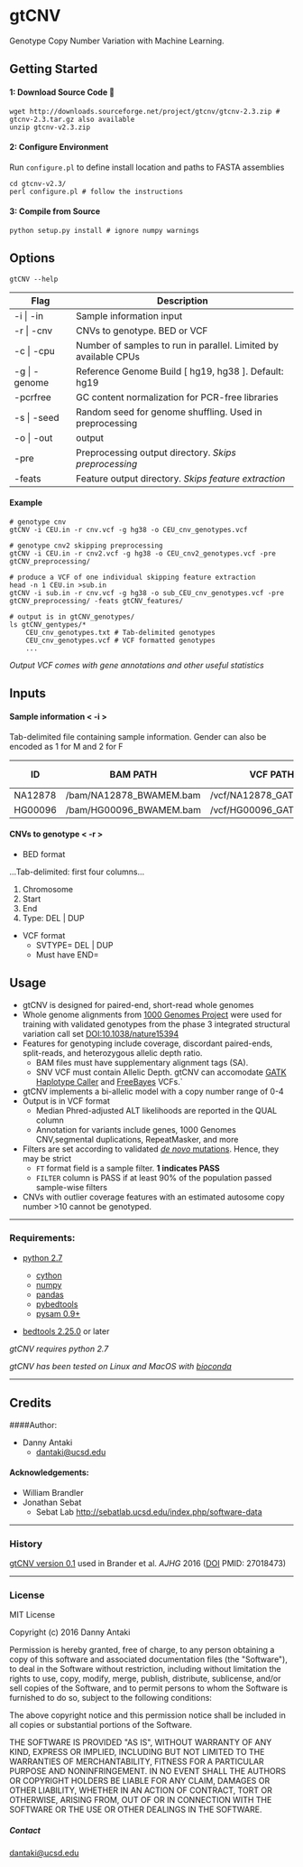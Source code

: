 gtCNV
=====
Genotype Copy Number Variation with Machine Learning.

## Getting Started
#### 1: Download Source Code :floppy_disk:
```
wget http://downloads.sourceforge.net/project/gtcnv/gtcnv-2.3.zip # gtcnv-2.3.tar.gz also available
unzip gtcnv-v2.3.zip
```
#### 2: Configure Environment
Run `configure.pl` to define install location and paths to FASTA assemblies
```
cd gtcnv-v2.3/
perl configure.pl # follow the instructions
```
#### 3: Compile from Source
```
python setup.py install # ignore numpy warnings
```
## Options
`gtCNV --help`

Flag | Description
--- | -------------
-i \| -in | Sample information input
-r \| -cnv | CNVs to genotype. BED or VCF
-c \| -cpu | Number of samples to run in parallel. Limited by available CPUs
-g \| -genome | Reference Genome Build [ hg19, hg38 ]. Default: hg19
-pcrfree | GC content normalization for PCR-free libraries
-s \| -seed | Random seed for genome shuffling. Used in preprocessing
-o \| -out | output
-pre | Preprocessing output directory. *Skips preprocessing*
-feats | Feature output directory. *Skips feature extraction*
#### Example
```
# genotype cnv
gtCNV -i CEU.in -r cnv.vcf -g hg38 -o CEU_cnv_genotypes.vcf

# genotype cnv2 skipping preprocessing
gtCNV -i CEU.in -r cnv2.vcf -g hg38 -o CEU_cnv2_genotypes.vcf -pre gtCNV_preprocessing/

# produce a VCF of one individual skipping feature extraction
head -n 1 CEU.in >sub.in
gtCNV -i sub.in -r cnv.vcf -g hg38 -o sub_CEU_cnv_genotypes.vcf -pre gtCNV_preprocessing/ -feats gtCNV_features/

# output is in gtCNV_genotypes/
ls gtCNV_gentypes/*
    CEU_cnv_genotypes.txt # Tab-delimited genotypes
    CEU_cnv_genotypes.vcf # VCF formatted genotypes
    ...
```
*Output VCF comes with gene annotations and other useful statistics*
## Inputs
#### Sample information < -i >
Tab-delimited file containing sample information. Gender can also be encoded as 1 for M and 2 for F

ID | BAM PATH |  VCF PATH | Gender [M/F]
--- | --- | --- | ---
NA12878 | /bam/NA12878_BWAMEM.bam | /vcf/NA12878_GATK_HC.vcf | F
HG00096 | /bam/HG00096_BWAMEM.bam | /vcf/HG00096_GATK_HC.vcf | M
#### CNVs to genotype < -r >
* BED format

 ...Tab-delimited: first four columns...
  1. Chromosome
  2. Start
  3. End
  4. Type: DEL | DUP
  
* VCF format
  * SVTYPE= DEL | DUP
  * Must have END=

## Usage
* gtCNV is designed for paired-end, short-read whole genomes
* Whole genome alignments from [1000 Genomes Project](http://www.1000genomes.org/) were used for training with validated genotypes from the phase 3 integrated structural variation call set [DOI:10.1038/nature15394](http://dx.doi.org/10.1038%2Fnature15394)
* Features for genotyping include coverage, discordant paired-ends, split-reads, and heterozygous allelic depth ratio.
   * BAM files must have supplementary alignment tags (SA).
   * SNV VCF must contain Allelic Depth. gtCNV can accomodate [GATK Haplotype Caller](https://software.broadinstitute.org/gatk/gatkdocs/org_broadinstitute_gatk_tools_walkers_haplotypecaller_HaplotypeCaller.php) and [FreeBayes](https://github.com/ekg/freebayes) VCFs.`
* gtCNV implements a bi-allelic model with a copy number range of 0-4
* Output is in VCF format
   * Median Phred-adjusted ALT likelihoods are reported in the QUAL column
   * Annotation for variants include genes, 1000 Genomes CNV,segmental duplications, RepeatMasker, and more
* Filters are set according to validated [*de novo* mutations](http://dx.doi.org/10.1016/j.ajhg.2016.02.018). Hence, they may be strict
   * `FT` format field is a sample filter. **1 indicates PASS**
   * `FILTER` column is PASS if at least 90% of the population passed sample-wise filters
* CNVs with outlier coverage features with an estimated autosome copy number >10 cannot be genotyped.

---

### Requirements:
* [python 2.7](https://www.python.org/)
  * [cython](https://github.com/cython/cython)
  * [numpy](http://www.numpy.org/)
  * [pandas](http://pandas.pydata.org/)
  * [pybedtools](https://daler.github.io/pybedtools/)
  * [pysam 0.9+](https://github.com/pysam-developers/pysam)

* [bedtools 2.25.0](https://github.com/arq5x/bedtools2/releases) or later

*gtCNV requires python 2.7*

*gtCNV has been tested on Linux and MacOS with [bioconda](https://bioconda.github.io/)*

---

## Credits

####Author:

* Danny Antaki
    * dantaki@ucsd.edu
    
#### Acknowledgements:
* William Brandler
* Jonathan Sebat
    * Sebat Lab http://sebatlab.ucsd.edu/index.php/software-data

-------    

### History
[gtCNV version 0.1](https://github.com/dantaki/gtCNV/tree/Version-0.1) used in Brander et al. *AJHG* 2016 ([DOI](http://dx.doi.org/10.1016/j.ajhg.2016.02.018) PMID:    27018473)

------

### License
MIT License

Copyright (c) 2016 Danny Antaki

Permission is hereby granted, free of charge, to any person obtaining a copy
of this software and associated documentation files (the "Software"), to deal
in the Software without restriction, including without limitation the rights
to use, copy, modify, merge, publish, distribute, sublicense, and/or sell
copies of the Software, and to permit persons to whom the Software is
furnished to do so, subject to the following conditions:

The above copyright notice and this permission notice shall be included in all
copies or substantial portions of the Software.

THE SOFTWARE IS PROVIDED "AS IS", WITHOUT WARRANTY OF ANY KIND, EXPRESS OR
IMPLIED, INCLUDING BUT NOT LIMITED TO THE WARRANTIES OF MERCHANTABILITY,
FITNESS FOR A PARTICULAR PURPOSE AND NONINFRINGEMENT. IN NO EVENT SHALL THE
AUTHORS OR COPYRIGHT HOLDERS BE LIABLE FOR ANY CLAIM, DAMAGES OR OTHER
LIABILITY, WHETHER IN AN ACTION OF CONTRACT, TORT OR OTHERWISE, ARISING FROM,
OUT OF OR IN CONNECTION WITH THE SOFTWARE OR THE USE OR OTHER DEALINGS IN THE
SOFTWARE.

##### Contact
dantaki@ucsd.edu
